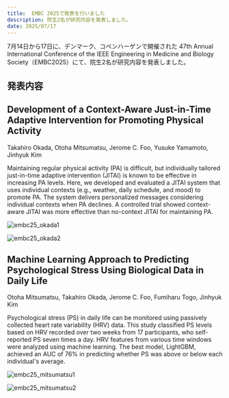 ```yaml
---
title:  EMBC 2025で発表を行いました
description: 院生2名が研究内容を発表しました。
date: 2025/07/17
---
```


7月14日から17日に、デンマーク、コペンハーゲンで開催された
47th Annual International Conference of the IEEE Engineering in Medicine and Biology Society（EMBC2025）にて、院生2名が研究内容を発表しました。


## 発表内容

## Development of a Context-Aware Just-in-Time Adaptive Intervention for Promoting Physical Activity

Takahiro Okada, Otoha Mitsumatsu, Jerome C. Foo, Yusuke Yamamoto, Jinhyuk Kim

Maintaining regular physical activity (PA) is difficult, but individually tailored just-in-time adaptive intervention (JITAI) is known to be effective in increasing PA 
levels. Here, we developed and evaluated a JITAI system that uses individual contexts (e.g., weather, daily schedule, and mood) to promote PA. The system delivers personalized messages considering individual contexts when PA declines. A controlled trial showed context-aware JITAI was more effective than no-context JITAI for maintaining PA. 

![embc25_okada1](/img/embc25_okada1.jpg)

![embc25_okada2](/img/embc25_okada2.jpg)


## Machine Learning Approach to Predicting Psychological Stress Using Biological Data in Daily Life

Otoha Mitsumatsu, Takahiro Okada, Jerome C. Foo, Fumiharu Togo, Jinhyuk Kim

Psychological stress (PS) in daily life can be monitored using passively collected heart rate variability (HRV) data. This study classified PS levels based on HRV recorded over two weeks from 17 participants, who self-reported PS seven times a day. HRV features from various time windows were analyzed using machine learning. The best model, LightGBM, achieved an AUC of 76% in predicting whether PS was above or below each individual's average.

![embc25_mitsumatsu1](/img/embc25_mitsumatsu1.jpg)

![embc25_mitsumatsu2](/img/embc25_mitsumatsu2.jpg)

